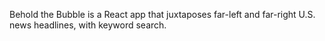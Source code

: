 Behold the Bubble is a React app that juxtaposes far-left and far-right U.S. news headlines, with keyword search.
